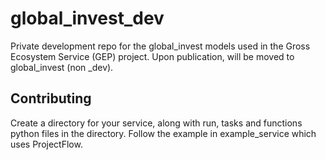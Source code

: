 # global_invest_dev

Private development repo for the global_invest models used in the Gross Ecosystem Service (GEP) project. Upon publication, will be moved to global_invest (non _dev).

## Contributing

Create a directory for your service, along with run, tasks and functions python files in the directory. Follow the example in example_service which uses ProjectFlow.
